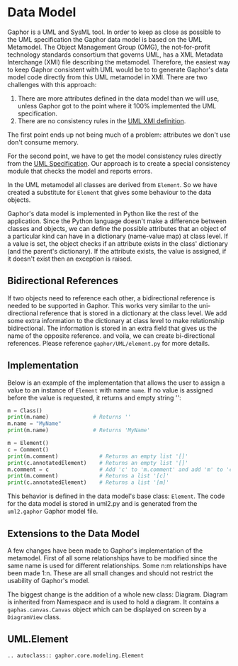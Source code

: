 # Data Model

Gaphor is a UML and SysML tool. In order to keep as close as possible to the UML
specification the Gaphor data model is based on the UML Metamodel. The Object
Management Group (OMG), the not-for-profit technology standards consortium that
governs UML, has a XML Metadata Interchange (XMI) file describing the
metamodel. Therefore, the easiest way to keep Gaphor consistent with UML would
be to to generate Gaphor's data model code directly from this UML metamodel in
XMI. There are two challenges with this approach:

1.  There are more attributes defined in the data model than we will use,
    unless Gaphor got to the point where it 100% implemented the UML specification.
2.  There are no consistency rules in the [UML XMI
definition](https://www.omg.org/spec/UML/20131001/UML.xmi).

The first point ends up not being much of a problem: attributes we don't use
don't consume memory.

For the second point, we have to get the model consistency rules directly from
the [UML Specification](https://www.omg.org/spec/UML/2.5/PDF). Our approach is
to create a special consistency module that checks the model and reports
errors.

In the UML metamodel all classes are derived from `Element`. So we have created
a substitute for `Element` that gives some behaviour to the data objects.

Gaphor's data model is implemented in Python like the rest of the
application. Since the Python language doesn't make a difference between
classes and objects, we can define the possible attributes that an object of
a particular kind can have in a dictionary (name-value map) at class level.
If a value is set, the object checks if an attribute exists in the class'
dictionary (and the parent's dictionary). If the attribute exists, the value
is assigned, if it doesn't exist then an exception is raised.

## Bidirectional References

If two objects need to reference each other, a bidirectional reference
is needed to be supported in Gaphor. This works very similar to the
uni-directional reference that is stored in a dictionary at the class level.
We add some extra information to the dictionary at class
level to make relationship bidirectional. The information is stored in an
extra field that gives us the name of the opposite reference. and voila, we
can create bi-directional references. Please reference
`gaphor/UML/element.py` for more details.

## Implementation

Below is an example of the implementation that allows the user to assign a
value to an instance of `Element` with name `name`. If no value is assigned
before the value is requested, it returns and empty string '':

```python
m = Class()
print(m.name)              # Returns ''
m.name = "MyName"
print(m.name)              # Returns 'MyName'

m = Element()
c = Comment()
print(m.comment)             # Returns an empty list '[]'
print(c.annotatedElement)    # Returns an empty list '[]'
m.comment = c                # Add 'c' to 'm.comment' and add 'm' to 'c.annotatedElement'
print(m.comment)             # Returns a list '[c]'
print(c.annotatedElement)    # Returns a list '[m]'
```

This behavior is defined in the data model's base class: `Element`. The code
for the data model is stored in uml2.py and is generated from the
`uml2.gaphor` Gaphor model file.

## Extensions to the Data Model

A few changes have been made to Gaphor's implementation of the
metamodel. First of all some relationships have to be modified since the
same name is used for different relationships. Some n:m relationships
have been made 1:n. These are all small changes and should not restrict
the usability of Gaphor's model.

The biggest change is the addition of a whole new class: Diagram.
Diagram is inherited from Namespace and is used to hold a diagram. It
contains a `gaphas.canvas.Canvas` object which can be displayed on
screen by a `DiagramView` class.

## UML.Element

```{eval-rst}
.. autoclass:: gaphor.core.modeling.Element
```
